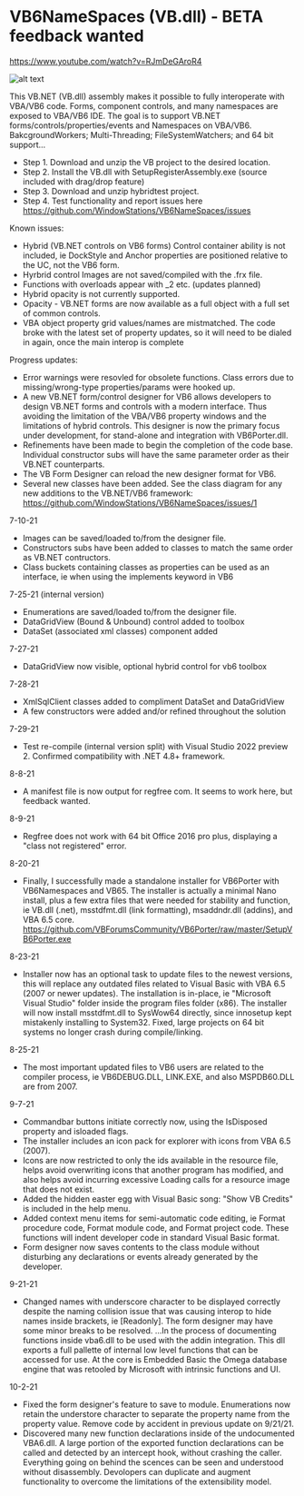 # VB6NameSpaces (VB.dll) - BETA feedback wanted
https://www.youtube.com/watch?v=RJmDeGAroR4

![alt text](https://user-images.githubusercontent.com/39764372/127578868-cf190297-157c-46f1-a866-0e2e5721dcfd.png)

This VB.NET (VB.dll) assembly makes it possible to fully interoperate with VBA/VB6 code.  Forms, component controls, and many namespaces are exposed to VBA/VB6 IDE.
The goal is to support VB.NET forms/controls/properties/events and Namespaces on VBA/VB6. 
BakcgroundWorkers; Multi-Threading; FileSystemWatchers; and 64 bit support...

* Step 1.  Download and unzip the VB project to the desired location.
* Step 2.  Install the VB.dll with SetupRegisterAssembly.exe (source included with drag/drop feature)
* Step 3.  Download and unzip hybridtest project.
* Step 4.  Test functionality and report issues here https://github.com/WindowStations/VB6NameSpaces/issues

Known issues:
* Hybrid (VB.NET controls on VB6 forms) Control container ability is not included, ie DockStyle and Anchor properties are positioned relative to the UC, not the VB6 form.
* Hyrbrid control Images are not saved/compiled with the .frx file.
* Functions with overloads appear with _2 etc.  (updates planned)
* Hybrid opacity is not currently supported.
* Opacity - VB.NET forms are now available as a full object with a full set of common controls.
* VBA object property grid values/names are mistmatched.   The code broke with the latest set of property updates, so it will need to be dialed in again, once the main interop is complete

Progress updates:
* Error warnings were resovled for obsolete functions.  Class errors due to missing/wrong-type properties/params were hooked up.
* A new VB.NET form/control designer for VB6 allows developers to design VB.NET forms and controls with a modern interface.  Thus avoiding the limitation of the VBA/VB6 property windows and the limitations of hybrid controls.  This designer is now the primary focus under development, for stand-alone and integration with VB6Porter.dll.
* Refinements have been made to begin the completion of the code base.  Individual constructor subs will have the same parameter order as their VB.NET counterparts.
* The VB Form Designer can reload the new designer format for VB6.
* Several new classes have been added.  See the class diagram for any new additions to the VB.NET/VB6 framework: https://github.com/WindowStations/VB6NameSpaces/issues/1

7-10-21
* Images can be saved/loaded to/from the designer file.
* Constructors subs have been added to classes to match the same order as VB.NET contructors.
* Class buckets containing classes as properties can be used as an interface, ie when using the implements keyword in VB6

7-25-21 (internal version)
* Enumerations are saved/loaded to/from the designer file.
* DataGridView (Bound & Unbound) control added to toolbox
* DataSet (associated xml classes) component added 

7-27-21
* DataGridView now visible, optional hybrid control for vb6 toolbox

7-28-21
* XmlSqlClient classes added to compliment DataSet and DataGridView
* A few constructors were added and/or refined throughout the solution

7-29-21
* Test re-compile (internal version split) with Visual Studio 2022 preview 2.  Confirmed compatibility with .NET 4.8+ framework.

8-8-21
* A manifest file is now output for regfree com.  It seems to work here, but feedback wanted.

8-9-21
* Regfree does not work with 64 bit Office 2016 pro plus, displaying a "class not registered" error.

8-20-21
* Finally, I successfully made a standalone installer for VB6Porter with VB6Namespaces and VB65.  The installer is actually a minimal Nano install, plus a few extra files that were needed for stability and function, ie VB.dll (.net), msstdfmt.dll (link formatting), msaddndr.dll (addins), and VBA 6.5 core.  https://github.com/VBForumsCommunity/VB6Porter/raw/master/SetupVB6Porter.exe

8-23-21
* Installer now has an optional task to update files to the newest versions, this will replace any outdated files related to Visual Basic with VBA 6.5 (2007 or newer updates).  The installation is in-place, ie "Microsoft Visual Studio" folder inside the program files folder (x86).  The installer will now install msstdfmt.dll to SysWow64 directly, since innosetup kept mistakenly installing to System32.  Fixed, large projects on 64 bit systems no longer crash during compile/linking.

8-25-21
* The most important updated files to VB6 users are related to the compiler process, ie VB6DEBUG.DLL, LINK.EXE, and also MSPDB60.DLL are from 2007.

9-7-21
* Commandbar buttons initiate correctly now, using the IsDisposed property and isloaded flags.
* The installer includes an icon pack for explorer with icons from VBA 6.5 (2007).
* Icons are now restricted to only the ids available in the resource file, helps avoid overwriting icons that another program has modified, and also helps avoid incurring excessive Loading calls for a resource image that does not exist.
* Added the hidden easter egg with Visual Basic song:  "Show VB Credits" is included in the help menu.
* Added context menu items for semi-automatic code editing, ie Format procedure code, Format module code, and Format project code.  These functions will indent developer code in standard Visual Basic format.
* Form designer now saves contents to the class module without disturbing any declarations or events already generated by the developer.

9-21-21
* Changed names with underscore character to be displayed correctly despite the naming collision issue that was causing interop to hide names inside brackets, ie [Readonly].  The form designer may have some minor breaks to be resolved.  ...In the process of documenting functions inside vba6.dll to be used with the addin integration.  This dll exports a full pallette of internal low level functions that can be accessed for use.  At the core is Embedded Basic the Omega database engine that was retooled by Microsoft with intrinsic functions and UI.

10-2-21
* Fixed the form designer's feature to save to module.  Enumerations now retain the understore character to separate the property name from the property value.  Remove code by accident in previous update on 9/21/21.
* Discovered many new function declarations inside of the undocumented VBA6.dll.  A large portion of the exported function declarations can be called and detected by an intercept hook, without crashing the caller.  Everything going on behind the scences can be seen and understood without disassembly.  Devolopers can duplicate and augment functionality to overcome the limitations of the extensibility model.
